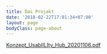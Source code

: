 ```yaml
---
title: Das Projekt
date: '2018-02-22T17:01:34+07:00'
layout: page
bodyClass: page-about
---
```

[Konzept_UsabIILIty_Hub\_20201106.pdf](file:///C:/Opengis.ch/Usabilityhub/Konzept_UsabIILIty_Hub\_20201106.pdf)



